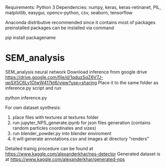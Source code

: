 Requirements:
Python 3 
Dependencies:
numpy, 
keras,
keras-retinanet,
PIL, 
matplotlib,
easygui,
opencv-python,
csv,
seaborn,
tensorflow 

Anaconda distributive recommended since it contains most of packages preinstalled
packages can be installed via command 

pip install packagename

# SEM_analysis
SEM_analysis neural network
Download inference from google drive https://drive.google.com/file/d/1qduzSqZ6V7J-qpSX5C6Ly1OIwW417kt6/view?usp=sharing
Place it to the same folder as inference.py script and run 


python inference.py


For own dataset synthesis:
1. place files with textures at textures folder
2. run jupyter_NPS_generate.ipynb for json files generation (contains random particles coordinates and sizes)
3. run blender_powder.py into blender enviroment
4. It will generate annotations.csv and images at directory "renders"

Detailed trainig procedure can be found at https://www.kaggle.com/alexanderkhar/nps-detector
Generated dataset is at https://www.kaggle.com/alexanderkhar/generated-nps

